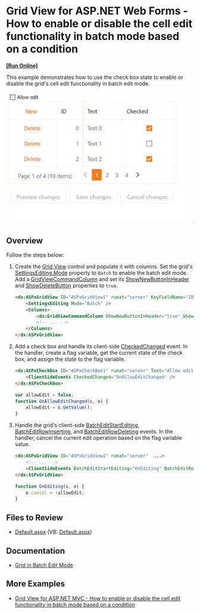 # Grid View for ASP.NET Web Forms - How to enable or disable the cell edit functionality in batch mode based on a condition
<!-- run online -->
**[[Run Online]](https://codecentral.devexpress.com/t150957/)**
<!-- run online end -->

This example demonstrates how to use the check box state to enable or disable the grid's cell edit functionality in batch edit mode.

![Allow Edit Checkbox](controlEditing.gif)

## Overview

Follow the steps below:

1. Create the [Grid View](https://docs.devexpress.devx/AspNet/DevExpress.Web.ASPxGridView) control and populate it with columns. Set the grid's [SettingsEditing.Mode](https://docs.devexpress.devx/AspNet/DevExpress.Web.ASPxGridViewEditingSettings.Mode) property to `Batch` to enable the batch edit mode. Add a [GridViewCommandColumn](https://docs.devexpress.devx/AspNet/DevExpress.Web.GridViewCommandColumn) and set its [ShowNewButtonInHeader](https://docs.devexpress.devx/AspNet/DevExpress.Web.GridViewCommandColumn.ShowNewButtonInHeader) and [ShowDeleteButton](https://docs.devexpress.devx/AspNet/DevExpress.Web.GridViewCommandColumn.ShowDeleteButton) properties to `true`.

    ```aspx
    <dx:ASPxGridView ID="ASPxGridView1" runat="server" KeyFieldName="ID" ...>
        <SettingsEditing Mode="Batch" />
        <Columns>
            <dx:GridViewCommandColumn ShowNewButtonInHeader="true" ShowDeleteButton="true" />
            <!-- ... -->
        </Columns>
    </dx:ASPxGridView>
    ```

2. Add a check box and handle its client-side [CheckedChanged](https://docs.devexpress.devx/AspNet/DevExpress.Web.ASPxCheckBox.CheckedChanged) event. In the handler, create a flag variable, get the current state of the check box, and assign the state to the flag variable.

    ```aspx
    <dx:ASPxCheckBox ID="ASPxCheckBox1" runat="server" Text="Allow edit">
        <ClientSideEvents CheckedChanged="OnAllowEditChanged" />
    </dx:ASPxCheckBox>
    ```

    ```js
    var allowEdit = false;
    function OnAllowEditChanged(s, e) {
        allowEdit = s.GetValue();
    }
    ```

3. Handle the grid's client-side [BatchEditStartEditing](https://docs.devexpress.devx/AspNet/js-ASPxClientGridView.BatchEditStartEditing), [BatchEditRowInserting](https://docs.devexpress.devx/AspNet/js-ASPxClientGridView.BatchEditRowInserting), and [BatchEditRowDeleting](https://docs.devexpress.devx/AspNet/js-ASPxClientGridView.BatchEditRowDeleting) events. In the handler, cancel the current edit operation based on the flag variable value.

    ```aspx
    <dx:ASPxGridView ID="ASPxGridView1" runat="server"  ...>
        <!-- ... -->
        <ClientSideEvents BatchEditStartEditing="OnEditing" BatchEditRowDeleting="OnEditing" BatchEditRowInserting="OnEditing" />
    </dx:ASPxGridView>
    ```

    ```js
    function OnEditing(s, e) {
        e.cancel = !allowEdit;
    }
    ```

## Files to Review

* [Default.aspx](./CS/Default.aspx) (VB: [Default.aspx](./VB/Default.aspx))

## Documentation

* [Grid in Batch Edit Mode](https://docs.devexpress.com/AspNet/16443/components/grid-view/concepts/edit-data/batch-edit-mode)

## More Examples

* [Grid View for ASP.NET MVC - How to enable or disable the cell edit functionality in batch mode based on a condition](https://github.com/DevExpress-Examples/gridview-how-to-conditionally-enable-and-disable-the-batch-editing-on-the-client-side-t150965)

